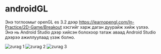 # androidGL
Энэ тоглоомыг openGL es 3.2 дээр https://learnopengl.com/In-Practice/2D-Game/Breakout хэсгийг харж даган дуурайж хийж үзлээ. 
Энэ нь Android Studio дээр хийсэн болохоор татаж аваад Android Studio дээрээ ажиллуулаад үзэж болно.  

![zurag 1](https://lh3.googleusercontent.com/fife/ABSRlIo5UPfD9jDitflFXGM_odDC2GiA30qWdE4ddIMqlEB6kqBk9l1FSfmjdiiHpI4cX0R9nGMZY5Ka3z0nLqr2LOUqWPmk-5xyn9GYiTX-XWCMOMXxMkDlovcbTCPVKb6E56XsyYRYkb74n8o-hcxWEhwIDFfC31vnbaDfuVfnR13mmsyQId_8mLFKQEIY5mxQeujAJvOlZIsxqDKzFvBl-ZVMeQn7-RNH5RHE0mfZU3HLKxgO4IUtX4_Rdg84btMlyVr8msorPD-lm81HlZurSoAWmhN0y_-e7ee7emZLlr_u-nP7ydBKRD6S_Th5gd-0c7hNRKwVMLlyzVFLf67cjfm873__SBS1jDuHexQKOpmt4VAtZLG4gnuasExTcMj2wchvwIc69-NWfnXaUAIRCsJxmdETqHeGmWinfYx0Ar63hsiQvzW0F--losX1g72XHdeDDVfCJ311A7gsMCaxi5NVSxYONarzMoRWb3QFolYoNauGpiAVyaK26wH3G1mGS0vjYg4dPshapckawzBb3atMLTs6UrhH5OPB6uospxyojjwXiLrX1k2JxDjx73A_Tpt7GG7-g_09TFYd_WGZLWsODUrYIXZfdZsbSq9itq-QvSMFxNgkPwXHWNk-WxVIdcMBMCT79x0ZotGHO_p1y3wkEUKaDWkNWO5g5aEDgckh3wyg1Hldj3lH6LUzS2qPWBJMnsjGU0Kq2C1I9AXmQd_MCRJ_g7xZkQ=w1366-h630-ft)
![zurag 2](https://lh3.google.com/u/0/d/1VnQYROeetq8BHSKNFB7KhUbqNtu7Lm2z=w1366-h380-iv1)
![zurag 3](https://lh3.googleusercontent.com/fife/ABSRlIqQEZneyI9UeVhAUHuz0wNCyQmUpnVBrcAY1_zyQznTDG-PP4CbsrwyyuJQGe1gTZSjSi-9cpT5-YVi_e9mGR2mss9pxtX3jEgHupohzUQiFylweOwb6yBOfsi2MHrTgcGNvUCnq_lHR1A69fJXBPzKlY0BKCyovkGHs5XW8NJyHWH_u54B1cg5W50TZha2S8SIvsu4sVVj6WgRrSwVdItscYAeTye4xUSvj-5X1sy2xroIWaHx3nW7wAL2LpL3N03JEVFU2mSGv7sbQWr_CcP_7butyz-fCWW1gsW09XI-oyW7c7opCLrR7a4gjQ26eUWov_aGt6apPM8tSUgJIK2hTZmi9aVO9YMH6NbvceAE3Kujd4cB9NCqtq-O6L6M5T6FqRk9Oq2IIe8ZSnP07csd6WzsQ7cV2sTlm6Z-Pw2JXzs2q857ZVLH22DBAwpSt9NJvWUOdmiGY1l77umrv4uZz_1rTz7nTyuiRmwCoFXQ5FG_agCAPrhFfrFB3jkuXXszGt5006MO3JGxlg3yoTYK3ZNo41hr6Cubx2K7IGr8aXSyKwsVGAO7yLCySzk3AzrWaLQ8GpxRS2XCbbdtMELVZZOs-rj7E5mbX75uvydKOxipO6voZWeFnszU-hhhuCbwsDnYDrgWnNiZrFOwNghINzb97jB7Zc81LSE4rxInSusKDVcd2oy6oizJYQrjDnxzXxGYlk7RRhuReyK0CprcTLvQzQAKPA=w1366-h380-ft)
